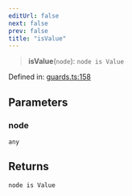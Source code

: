```yaml
---
editUrl: false
next: false
prev: false
title: "isValue"
---
```


> **isValue**(`node`): `node is Value`

Defined in: [guards.ts:158](https://github.com/rcs-agents/rcs-lang/blob/dae76e6aa05b4d372009b015248dbcb36c5ae675/packages/ast/src/guards.ts#L158)

## Parameters

### node

`any`

## Returns

`node is Value`
